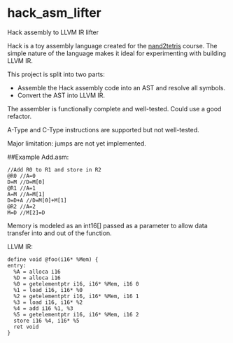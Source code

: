 # hack_asm_lifter
Hack assembly to LLVM IR lifter

Hack is a toy assembly language created for the [nand2tetris](https://www.nand2tetris.org/) course.  The simple nature of the language makes it ideal for experimenting with building LLVM IR.

This project is split into two parts:
* Assemble the Hack assembly code into an AST and resolve all symbols.
* Convert the AST into LLVM IR.

The assembler is functionally complete and well-tested.  Could use a good refactor.

A-Type and C-Type instructions are supported but not well-tested.

Major limitation: jumps are not yet implemented.

##Example
Add.asm:
```
//Add R0 to R1 and store in R2
@R0 //A=0
D=M //D=M[0]
@R1 //A=1
A=M //A=M[1]
D=D+A //D=M[0]+M[1]
@R2 //A=2
M=D //M[2]=D
```
Memory is modeled as an int16[] passed as a parameter to allow data transfer into and out of the function.

LLVM IR:
```
define void @foo(i16* %Mem) {
entry:
  %A = alloca i16
  %D = alloca i16
  %0 = getelementptr i16, i16* %Mem, i16 0
  %1 = load i16, i16* %0
  %2 = getelementptr i16, i16* %Mem, i16 1
  %3 = load i16, i16* %2
  %4 = add i16 %1, %3
  %5 = getelementptr i16, i16* %Mem, i16 2
  store i16 %4, i16* %5
  ret void
}
```

